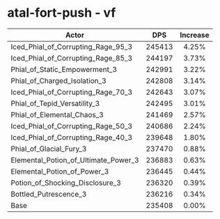 # atal-fort-push - vf
| Actor | DPS | Increase |
|---|:---:|:---:|
|Iced_Phial_of_Corrupting_Rage_95_3|245413|4.25%|
|Iced_Phial_of_Corrupting_Rage_85_3|244197|3.73%|
|Phial_of_Static_Empowerment_3|242991|3.22%|
|Phial_of_Charged_Isolation_3|242808|3.14%|
|Iced_Phial_of_Corrupting_Rage_70_3|242643|3.07%|
|Phial_of_Tepid_Versatility_3|242495|3.01%|
|Phial_of_Elemental_Chaos_3|241469|2.57%|
|Iced_Phial_of_Corrupting_Rage_50_3|240686|2.24%|
|Iced_Phial_of_Corrupting_Rage_40_3|239648|1.80%|
|Phial_of_Glacial_Fury_3|237470|0.88%|
|Elemental_Potion_of_Ultimate_Power_3|236883|0.63%|
|Elemental_Potion_of_Power_3|236445|0.44%|
|Potion_of_Shocking_Disclosure_3|236320|0.39%|
|Bottled_Putrescence_3|236216|0.34%|
|Base|235408|0.00%|
